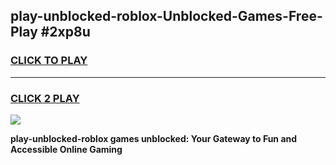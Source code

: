 
## play-unblocked-roblox-Unblocked-Games-Free-Play #2xp8u
<h3>
<a href="https://us.freeplayer.one?title=play-unblocked-roblox&ref=9M">CLICK TO PLAY</a></h3>
<hr>

<h3>
<a href="https://us.freeplayer.one?title=play-unblocked-roblox&ref=9M">CLICK 2 PLAY</a>
  
</h3>

<a href="https://us.freeplayer.one?title=play-unblocked-roblox&ref=9M"><img src="https://clearcache.store/games.png"></a>


**play-unblocked-roblox games unblocked: Your Gateway to Fun and Accessible Online Gaming**
